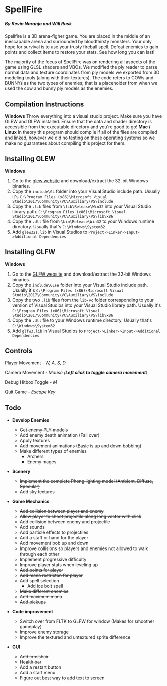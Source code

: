 # SpellFire 
##### By Kevin Naranjo and Will Rusk

Spellfire is a 3D arena-figher game.  You are placed in the middle of an inescapable
arena and surrounded by bloodthirsty monsters.  Your only hope for survival is
to use your trusty fireball spell.  Defeat enemies to gain points and collect
items to restore your stats.  See how long you can last!

The majority of the focus of SpellFire was on rendering all aspects of the game
using GLSL shaders and VBOs.  We modified the ply reader to parse normal data and 
texture coordinates from ply models we exported from 3D modeling tools (along with
their textures).  The code refers to COWs and BUNNYs as the two types of enemies; 
that is a placeholder from when we used the cow and bunny ply models as the enemies.

## Compilation Instructions
**Windows**
Throw everything into a visual studio project. Make sure you have GLEW and GLFW installed. Ensure that the data and shader directory is
accessible from the executable directory and you're good to go!
**Mac / Linux**
In theory this program should compile if all of the files are compiled and linked, 
however we did no testing on these operating systems so we make no guarantees about 
compiling this project for them.

## Installing GLEW
**Windows**
1. Go to the [glew website](http://glew.sourceforge.net/) and download/extract the 32-bit Windows binaries.
2. Copy the `include\GL` folder into your Visual Studio include path. Usually it's `C:\Program Files (x86)\Microsoft Visual Studio\2017\Community\VC\Auxiliary\VS\include`
3. Copy the `.lib` files from `\lib\Release\Win32` into your Visual Studio library path. `C:\Program Files (x86)\Microsoft Visual Studio\2017\Community\VC\Auxiliary\VS\lib\x86`
4. Copy the `.dll` file from `\bin\Release\Win32` to your Windows runtime directory. Usually that's `C:\Windows\System32`
5. Add `glew32s.lib` in Visual Studios to `Project->Linker->Input->Additional Dependencies`

## Installing GLFW
**Windows**
1. Go to the [GLFW website](https://www.glfw.org/download.html) and download/extract the 32-bit Windows binaries.
2. Copy the `include\GLFW` folder into your Visual Studio include path. Usually it's `C:\Program Files (x86)\Microsoft Visual Studio\2017\Community\VC\Auxiliary\VS\include`
3. Copy the two `.lib` files from the `lib-vc` folder corresponding to your version of Visual Studios into your Visual Studio library path. Usually it's `C:\Program Files (x86)\Microsoft Visual Studio\2017\Community\VC\Auxiliary\VS\lib\x86`
4. Copy the `.dll` file to your Windows runtime directory. Usually that's `C:\Windows\System32`
5. Add `glfw3.lib` in Visual Studios to `Project->Linker->Input->Additional Dependencies`

## Controls
Player Movement - *W, A, S, D*

Camera Movement - *Mouse (__Left click to toggle camera movement__)*

Debug Hitbox Toggle - *M*

Quit Game - *Escape Key*


## Todo
- **Develop Enemies**
	- ~~Get enemy PLY models~~
	- Add enemy death animation (Fall over)
	- Apply textures
	- Add movement animations (Basic is up and down bobbing)
	- Make different types of enemies
		- Archers
		- Enemy mages 


- **Scenery**
	- ~~Implement the complete Phong lighting model (Ambient, Diffuse, Specular)~~
	- ~~Add sky textures~~


- **Game Mechanics**
	- ~~Add collision between player and enemy~~
	- ~~Allow player to shoot projectile along long vector with click~~
	- ~~Add collision between enemy and projectile~~
	- Add sounds
	- Add particle effects to projectiles
	- Add a staff or hand for the player
	- Add movement bob up and down
	- Improve collisions so players and enemies not allowed to walk through each other
	- Implement progressive difficulty 
	- Improve player stats when leveling up
	- ~~Add points for player~~
	- ~~Add mana restricton for player~~
	- Add spell selection
		- Add ice bolt spell
	- ~~Make different enemies~~
	- ~~Add maximum mana~~
	- ~~Add pickups~~
	


- **Code improvement**
	- Switch over from FLTK to GLFW for window (Makes for smoother gameplay)
	- Improve enemy storage
	- Improve the textured and untextured sprite difference

- **GUI**
	- ~~Add crosshair~~
	- ~~Health bar~~
	- Add a restart button
	- Add a start menu
	- Figure out best way to add text to screen